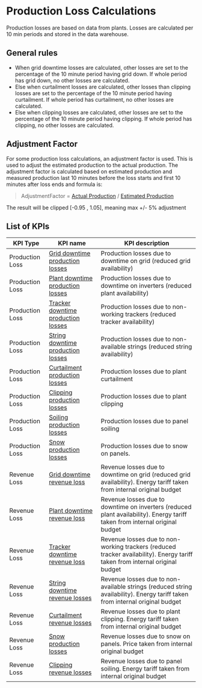 # Production Loss Calculations

Production losses are based on data from plants. Losses are calculated per 10 min periods and stored in the data warehouse.

## General rules
- When grid downtime losses are calculated, other losses are set to the percentage of the 10 minute period having grid down. If whole period has grid down, no other losses are calculated.
- Else when curtailment losses are calculated, other losses than clipping losses are set to the percentage of the 10 minute period having curtailment. If whole period has curtailment, no other losses are calculated.
- Else when clipping losses are calculated, other losses are set to the percentage of the 10 minute period having clipping. If whole period has clipping, no other losses are calculated.

## Adjustment Factor
For some production loss calculations, an adjustment factor is used. This is used to adjust the estimated production to the actual production. The adjustment factor is calculated based on estimated production and measured production last 10 minutes before the loss starts and first 10 minutes after loss ends and formula is:

> AdjustmentFactor = [Actual Production](../yield_and_weather/production.md) / [Estimated Production](../yield_and_weather/estimated_production.md)

<!--- TODO: Double check the clipping (not clear in the old docs) -->
The result will be clipped [-0.95 , 1.05], meaning max +/- 5% adjustment

## List of KPIs

<!--- TODO: The revenue loss is not explained -->
| KPI Type | KPI name | KPI description |
|---------|---------|---------|
| Production Loss | [Grid downtime production losses](grid_down_time_production_losses.md) | Production losses due to downtime on grid (reduced grid availability) |
| Production Loss | [Plant downtime production losses](plant_down_time_production_losses.md) | Production losses due to downtime on inverters (reduced plant availability) |
| Production Loss | [Tracker downtime production losses](tracker_down_time_production_losses.md) | Production losses due to non-working trackers (reduced tracker availability) |
| Production Loss | [String downtime production losses](string_down_time_production_losses.md) | Production losses due to non-available strings (reduced string availability) |
| Production Loss | [Curtailment production losses](curtailment_production_losses.md) | Production losses due to plant curtailment |
| Production Loss | [Clipping production losses](clipping_production_losses.md) | Production losses due to plant clipping |
| Production Loss | [Soiling production losses](soiling_production_losses.md) | Production losses due to panel soiling |
| Production Loss | [Snow production losses](snow_production_losses.md) | Production losses due to snow on panels. |
| Revenue Loss | [Grid downtime revenue loss](grid_down_time_production_losses.md) | Revenue losses due to downtime on grid  (reduced grid availability). Energy tariff taken from internal original budget |
| Revenue Loss | [Plant downtime revenue loss](plant_down_time_production_losses.md) | Revenue losses due to downtime on inverters (reduced plant availability). Energy tariff taken from internal original budget |
| Revenue Loss | [Tracker downtime revenue loss](tracker_down_time_production_losses.md) | Revenue losses due to non-working trackers (reduced tracker availability). Energy tariff taken from internal original budget |
| Revenue Loss | [String downtime revenue losses](string_down_time_production_losses.md) | Revenue losses due to non-available strings (reduced string availability). Energy tariff taken from internal original budget |
| Revenue Loss | [Curtailment revenue losses](curtailment_production_losses.md) | Revenue losses due to plant clipping. Energy tariff taken from internal original budget |
| Revenue Loss | [Snow production losses](snow_production_losses.md) | Revenue losses due to snow on panels. Price taken from internal original budget |
| Revenue Loss | [Clipping revenue losses](clipping_production_losses.md) | Revenue losses due to panel soiling. Energy tariff taken from internal original budget |
